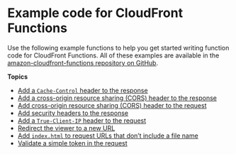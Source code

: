 # Example code for CloudFront Functions<a name="functions-example-code"></a>

Use the following example functions to help you get started writing function code for CloudFront Functions\. All of these examples are available in the [amazon\-cloudfront\-functions repository on GitHub](https://github.com/aws-samples/amazon-cloudfront-functions)\.

**Topics**
+ [Add a `Cache-Control` header to the response](example-function-add-cache-control-header.md)
+ [Add a cross\-origin resource sharing \(CORS\) header to the response](example-function-add-cors-header-response.md)
+ [Add cross\-origin resource sharing \(CORS\) header to the request](example-function-add-cors-header-request.md)
+ [Add security headers to the response](example-function-add-security-headers.md)
+ [Add a `True-Client-IP` header to the request](example-function-add-true-client-ip-header.md)
+ [Redirect the viewer to a new URL](example-function-redirect-url.md)
+ [Add `index.html` to request URLs that don’t include a file name](example-function-add-index.md)
+ [Validate a simple token in the request](example-function-validate-token.md)